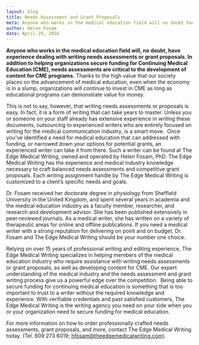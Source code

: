```yaml
---
layout: blog
title: Needs Assessment and Grant Proposals 
meta: Anyone who works in the medical education field will no doubt have experience dealing with writing needs assessments and grant proposals. In addition to helping organizations secure funding for Continuing Medical Education (CME)...
author: Helen Fosam
date: April 29, 2016
---
```


**Anyone who works in the medical education field will, no doubt, have experience dealing with writing needs assessments or grant proposals. In addition to helping organizations secure funding for Continuing Medical Education (CME), needs assessments are critical to the development of content for CME programs.** Thanks to the high value that our society places on the advancement of medical education, even when the economy is in a slump, organizations will continue to invest in CME as long as educational programs can demonstrate value for money. 

This is not to say, however, that writing needs assessments or proposals is easy. In fact, it is a form of writing that can take years to master. Unless you or someone on your staff already has extensive experience in writing these documents, outsourcing to experienced writers who are entirely focused on writing for the medical communication industry, is a smart move.  Once you've identified a need for medical education that can addressed with funding, or narrowed down your options for potential grants, an experienced writer can take it from there. Such a writer can be found at The Edge Medical Writing, owned and operated by Helen Fosam, PhD. The Edge Medical Writing has the experience and medical industry knowledge necessary to craft balanced needs assessments and competitive grant proposals. Each writing assignment handle by The Edge Medical Writing is customized to a client’s specific needs and goals.

Dr. Fosam received her doctorate degree in physiology from Sheffield University in the United Kingdom, and spent several years in academia and the medical education industry as a faculty member, researcher, and research and development advisor. She has been published extensively in peer‑reviewed journals. As a medical writer, she has written on a variety of therapeutic areas for online and offline publications. If you need a medical writer with a strong reputation for delivering on point and on budget, Dr. Fosam and The Edge Medical Writing should be your number one choice.

Relying on over 15 years of professional writing and editing experience, The Edge Medical Writing specializes in helping members of the medical education industry who require assistance with writing needs assessments or grant proposals, as well as developing content for CME. Our expert understanding of the medical industry and the needs assessment and grant writing process give us a powerful edge over the competition.  Being able to secure funding for continuing medical education is something that is too important to trust to a writer without the required knowledge and experience. With verifiable credentials and past satisfied customers, The Edge Medical Writing is the writing agency you need on your side when you or your organization need to secure funding for medical education. 

For more information on how to order professionally crafted needs assessments, grant proposals, and more, contact The Edge Medical Writing today. (Tel. 609 273 6019; hfosam@theedgemedicalwriting.com).
